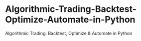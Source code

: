 # Algorithmic-Trading-Backtest-Optimize-Automate-in-Python
Algorithmic Trading: Backtest, Optimize &amp; Automate in Python
